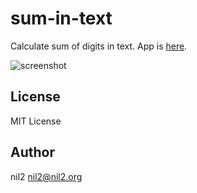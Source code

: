 sum-in-text
===========

Calculate sum of digits in text.
App is [here](http://nil2nekoni.github.io/sum-in-text/).

![screenshot](https://raw.githubusercontent.com/nil2nekoni2/ss/master/sum-in-text/app.png)

License
-------

MIT License

Author
------

nil2 <nil2@nil2.org>
